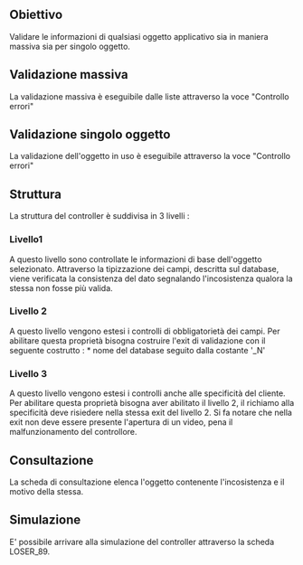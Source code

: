 ## Obiettivo
Validare le informazioni di qualsiasi oggetto applicativo sia in maniera massiva sia per singolo oggetto.
## Validazione massiva
La validazione massiva è eseguibile dalle liste attraverso la voce  "Controllo errori"
## Validazione singolo oggetto
La validazione dell'oggetto in uso è eseguibile attraverso la voce  "Controllo errori"

## Struttura
La struttura del controller è suddivisa in 3 livelli : 
### Livello1
A questo livello sono controllate le informazioni di base dell'oggetto selezionato. Attraverso la tipizzazione dei campi, descritta sul database, viene verificata la consistenza del dato segnalando l'incosistenza qualora la stessa non fosse più valida.
### Livello 2
A questo livello vengono estesi i controlli di obbligatorietà dei campi. Per abilitare questa proprietà bisogna costruire l'exit di validazione con il seguente costrutto : 
\* nome del database seguito dalla costante '_N'
### Livello 3
A questo livello vengono estesi i controlli anche alle specificità del cliente. Per abilitare questa proprietà bisogna aver abilitato il livello 2, il richiamo alla specificità deve risiedere nella stessa exit del livello 2.
Si fa notare che nella exit non deve essere presente l'apertura di un video, pena il malfunzionamento del controllore.

## Consultazione
La scheda di consultazione elenca l'oggetto contenente l'incosistenza e il motivo della stessa.

## Simulazione
E' possibile arrivare alla simulazione del controller attraverso la scheda LOSER_89.


